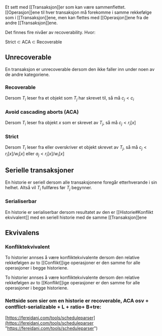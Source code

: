 Et sett med [[Transaksjon]]er som kan være sammenflettet. [[Operasjon]]ene til hver transaksjon må forekomme i samme rekkefølge som i [[Transaksjon]]ene, men kan flettes med [[Operasjon]]ene fra de andre [[Transaksjon]]ene.

Det finnes fire nivåer av recoverability. Hvor:

Strict $\subset$ ACA $\subset$ Recoverable

## Unrecoverable
En transaksjon er unrecoverable dersom den ikke faller inn under noen av de andre kategoriene.

### Recoverable
Dersom $T_i$ leser fra et objekt som $T_j$ har skrevet til,  så må $c_j<c_i$

### Avoid cascading aborts (ACA)
Dersom $T_i$ leser fra objekt $x$ som er skrevet av $T_j$, så må $c_j<r_i[x]$

### Strict
Dersom $T_i$ leser fra eller overskriver et objekt skrevet av $T_j$, så må $c_j<r_i[x]/w_i[x]$ eller $a_j<r_i[x]/w_i[x]$


## Serielle transaksjoner
En historie er seriell dersom alle transaksjonene foregår etterhverande i sin helhet. Altså vil $T_i$ fullføres før $T_j$ begynner.

### Serialiserbar
En historie er serialiserbar dersom resultatet av den er [[Historie#Konflikt ekvivalent]] med en seriell historie med de samme [[Transaksjon]]ene

## Ekvivalens
### Konfliktekvivalent
To historier annses å være konfliktekvivalente dersom den relative rekkefølgen av to [[Conflikt]]ige operasjoner er den samme for alle operasjoner i begge historiene.

To historier annses å være konfliktekvivalente dersom den relative rekkefølgen av to [[Konflikt]]ige operasjoner er den samme for alle operasjoner i begge historiene.

### Nettside som sier om en historie er recoverable, ACA osv + contflict-serializable + L + ratio+ B+tre: 
[https://fereidani.com/tools/scheduleparser](https://fereidani.com/tools/scheduleparser "https://fereidani.com/tools/scheduleparser")